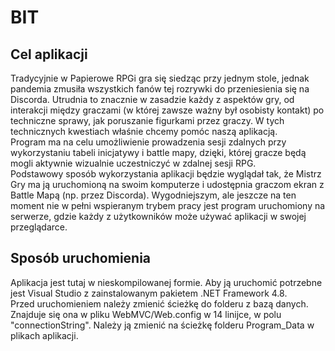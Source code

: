 # BIT

## Cel aplikacji  
Tradycyjnie w Papierowe RPGi gra się siedząc przy jednym stole, jednak pandemia zmusiła wszystkich fanów tej rozrywki do przeniesienia się na Discorda. Utrudnia to znacznie w zasadzie każdy z aspektów gry, od interakcji między graczami (w której zawsze ważny był osobisty kontakt) po techniczne sprawy, jak poruszanie figurkami przez graczy. W tych technicznych kwestiach właśnie chcemy pomóc naszą aplikacją.  
Program ma na celu umożliwienie prowadzenia sesji zdalnych przy wykorzystaniu tabeli inicjatywy i battle mapy, dzięki, której gracze będą mogli aktywnie wizualnie uczestniczyć w zdalnej sesji RPG.  
Podstawowy sposób wykorzystania aplikacji będzie wyglądał tak, że Mistrz Gry ma ją uruchomioną na swoim komputerze i udostępnia graczom ekran z Battle Mapą (np. przez Discorda). Wygodniejszym, ale jeszcze na ten moment nie w pełni wspieranym trybem pracy jest program uruchomiony na serwerze, gdzie każdy z użytkowników może używać aplikacji w swojej przeglądarce.  
  
## Sposób uruchomienia
Aplikacja jest tutaj w nieskompilowanej formie. Aby ją uruchomić potrzebne jest Visual Studio z zainstalowanym pakietem .NET Framework 4.8.  
Przed uruchomieniem należy zmienić ścieżkę do folderu z bazą danych. Znajduje się ona w pliku WebMVC/Web.config w 14 linijce, w polu "connectionString". Należy ją zmienić na ścieżkę folderu Program_Data w plikach aplikacji.
